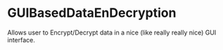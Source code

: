 # GUIBasedDataEnDecryption
Allows user to Encrypt/Decrypt data in a nice (like really really nice) GUI interface.
